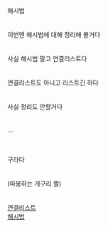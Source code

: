 <br><br>
해시법<br><br>
<br>
이번엔 해시법에 대해 정리해 볼거다
<br><br><br>
사실 해시법 말고 연결리스트다
<br><br>
<br>
연결리스트도 아니고 리스트긴 하다
<br><br><br>
사실 정리도 안할거다
<br><br><br>
...
<br><br><br>

구라다
<br><br><br>
(따봉하는 개구리 짤)
<br><br><br>
[연결리스트](/wiki/reviews/week_2word/linked_list.md)<br>
[해시법](/wiki/reviews/week_2word/hashtable.md)